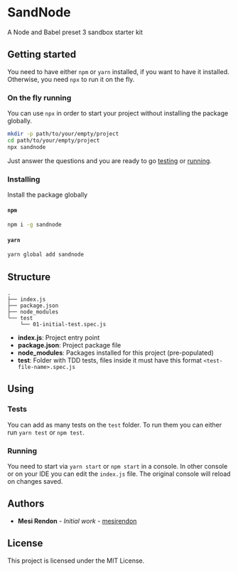# SandNode

A Node and Babel preset 3 sandbox starter kit

## Getting started

You need to have either `npm` or `yarn` installed, if you want to have it installed. Otherwise, you need `npx` to run it on the fly.

### On the fly running

You can use `npx` in order to start your project without installing the package globally.

```bash
mkdir -p path/to/your/empty/project
cd path/to/your/empty/project
npx sandnode
```

Just answer the questions and you are ready to go [testing](#tests) or [running](#running).

### Installing

Install the package globally

#### `npm`

```bash
npm i -g sandnode
```

#### `yarn`

```bash
yarn global add sandnode
```

## Structure

```
.
├── index.js
├── package.json
├── node_modules
└── test
    └── 01-initial-test.spec.js
```

* **index.js**: Project entry point
* **package.json**: Project package file
* **node_modules**: Packages installed for this project (pre-populated)
* **test**: Folder with TDD tests, files inside it must have this format `<test-file-name>.spec.js`

## Using

### Tests

You can add as many tests on the `test` folder. To run them you can either run `yarn test` or `npm test`.

### Running

You need to start via `yarn start` or `npm start` in a console. In other console or on your IDE you can edit the `index.js` file. The original console will reload on changes saved.

## Authors

* **Mesi Rendon** - *Initial work* - [mesirendon](https://twitter.com/mesirendon)

## License

This project is licensed under the MIT License.
